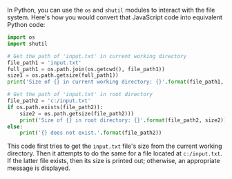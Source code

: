 In Python, you can use the `os` and `shutil` modules to interact with the file system. Here's how you would convert that JavaScript code into equivalent Python code:

```python
import os
import shutil

# Get the path of 'input.txt' in current working directory
file_path1 = 'input.txt'
full_path1 = os.path.join(os.getcwd(), file_path1))
size1 = os.path.getsize(full_path1))
print('Size of {} in current working directory: {}'.format(file_path1, size1)))

# Get the path of 'input.txt' in root directory
file_path2 = 'c:/input.txt'
if os.path.exists(file_path2)):
    size2 = os.path.getsize(file_path2)))
    print('Size of {} in root directory: {}'.format(file_path2, size2))))
else:
    print('{} does not exist.'.format(file_path2))
```
This code first tries to get the `input.txt` file's size from the current working directory. Then it attempts to do the same for a file located at `c:/input.txt`. If the latter file exists, then its size is printed out; otherwise, an appropriate message is displayed.
